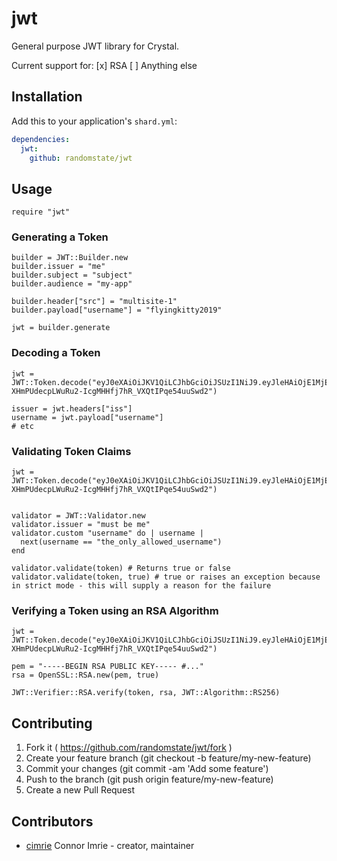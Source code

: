 # jwt

General purpose JWT library for Crystal.

Current support for:
[x] RSA
[ ] Anything else

## Installation

Add this to your application's `shard.yml`:

```yaml
dependencies:
  jwt:
    github: randomstate/jwt
```

## Usage

```crystal
require "jwt"
```

### Generating a Token

```crystal
builder = JWT::Builder.new
builder.issuer = "me"
builder.subject = "subject"
builder.audience = "my-app"

builder.header["src"] = "multisite-1"
builder.payload["username"] = "flyingkitty2019"

jwt = builder.generate
```

### Decoding a Token

```crystal
jwt = JWT::Token.decode("eyJ0eXAiOiJKV1QiLCJhbGciOiJSUzI1NiJ9.eyJleHAiOjE1MjEwNjI1MjMsIm5iZiI6MTUyMTA1ODkyMywiaWF0IjoxNTIxMDU4OTIzLCJlbWFpbCI6ImpvaG5AZXhhbXBsZS5jb20ifQ==.MhN4Yiq5Ivevp-XHmPUdecpLWuRu2-IcgMHHfj7hR_VXQtIPqe54uuSwd2")

issuer = jwt.headers["iss"]
username = jwt.payload["username"]
# etc
```

### Validating Token Claims

```crystal
jwt = JWT::Token.decode("eyJ0eXAiOiJKV1QiLCJhbGciOiJSUzI1NiJ9.eyJleHAiOjE1MjEwNjI1MjMsIm5iZiI6MTUyMTA1ODkyMywiaWF0IjoxNTIxMDU4OTIzLCJlbWFpbCI6ImpvaG5AZXhhbXBsZS5jb20ifQ==.MhN4Yiq5Ivevp-XHmPUdecpLWuRu2-IcgMHHfj7hR_VXQtIPqe54uuSwd2")


validator = JWT::Validator.new
validator.issuer = "must be me"
validator.custom "username" do | username |
  next(username == "the_only_allowed_username")
end

validator.validate(token) # Returns true or false
validator.validate(token, true) # true or raises an exception because in strict mode - this will supply a reason for the failure
```

### Verifying a Token using an RSA Algorithm

```crystal
jwt = JWT::Token.decode("eyJ0eXAiOiJKV1QiLCJhbGciOiJSUzI1NiJ9.eyJleHAiOjE1MjEwNjI1MjMsIm5iZiI6MTUyMTA1ODkyMywiaWF0IjoxNTIxMDU4OTIzLCJlbWFpbCI6ImpvaG5AZXhhbXBsZS5jb20ifQ==.MhN4Yiq5Ivevp-XHmPUdecpLWuRu2-IcgMHHfj7hR_VXQtIPqe54uuSwd2")

pem = "-----BEGIN RSA PUBLIC KEY----- #..."
rsa = OpenSSL::RSA.new(pem, true)

JWT::Verifier::RSA.verify(token, rsa, JWT::Algorithm::RS256)

```

## Contributing

1. Fork it ( https://github.com/randomstate/jwt/fork )
2. Create your feature branch (git checkout -b feature/my-new-feature)
3. Commit your changes (git commit -am 'Add some feature')
4. Push to the branch (git push origin feature/my-new-feature)
5. Create a new Pull Request

## Contributors

- [cimrie](https://github.com/cimrie) Connor Imrie - creator, maintainer
